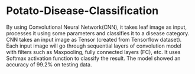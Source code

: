 # Potato-Disease-Classification

By using Convolutional Neural Network(CNN), it takes leaf image as input, processes it using some parameters and classifies it to a disease category. CNN takes an input image as Tensor (created from Tensorflow dataset). Each input image will go through sequential layers of convolution model with filters such as Maxpooling, fully connected layers (FC), etc. It uses Softmax activation function to classify the result. The model showed an accuracy of 99.2% on testing data.

